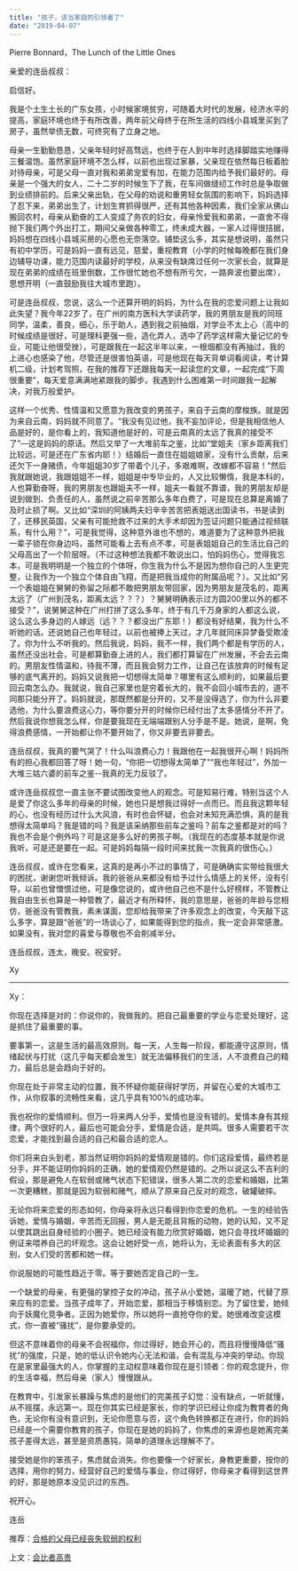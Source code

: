 ```yaml
---
title: "孩子，该当家庭的引领者了"
date: "2019-04-07"
---
```


Pierre Bonnard，The Lunch of the Little Ones

亲爱的连岳叔叔：

启信好。

我是个土生土长的广东女孩，小时候家境贫穷，可随着大时代的发展，经济水平的提高，家庭环境也终于有所改善，两年前父母终于在所生活的四线小县城里买到了房子，虽然举债无数，可终究有了立身之地。

母亲一生勤勤恳恳，父亲年轻时好高骛远，也终于在人到中年时选择脚踏实地赚得三餐温饱。虽然家庭环境不怎么样，以前也出现过家暴，父亲现在依然每日板着脸对待母亲，可是父母一直对我和弟弟宠爱有加，在能力范围内给予我们最好的。母亲是一个强大的女人，二十二岁的时候生下了我，在车间做缝纫工作时总是争取做到业绩排前的。后来父亲出轨，在父母的劝说和重男轻女氛围的影响下，妈妈选择了忍下来，弟弟出生了，计划生育抓得很严，还有其他各种因素，我们全家从佛山搬回农村，母亲从勤奋的工人变成了务农的妇女，母亲怜爱我和弟弟，一直舍不得抛下我们两个外出打工，期间父亲做各种零工，终未成大器，一家人过得很拮据，妈妈想在四线小县城买房的心愿也无奈落空。铺垫这么多，其实是想说明，虽然只有初中学历，可是妈妈一直有远见，慈爱，重视教育（小学的时候每晚都在我们身边辅导功课，能力范围内读最好的学校，从来没有缺席过任何一次家长会，就算是现在弟弟的成绩在班里倒数，工作很忙她也不想有所亏欠，一路奔波也要出席），思想开明（一直鼓励我往大城市里跑）。

可是连岳叔叔，您说，这么一个还算开明的妈妈，为什么在我的恋爱问题上让我如此失望？我今年22岁了，在广州的南方医科大学读药学，我的男朋友是我的同班同学，温柔，善良，细心，乐于助人，遇到我之前抽烟，对学业不太上心（高中的时候成绩是很好，可是理科更强一些，造化弄人，选中了药学这样需大量记忆的专业，可能让他很受挫），可是跟我在一起这半年以来，一根烟都没有再抽过，我的上进心也感染了他，尽管还是很害怕英语，可是他现在每天背单词看阅读，考计算机二级，计划考驾照，在我的推荐下还跟我每天一起读您的文章，一起完成“下周很重要”，每天爱意满满地紧跟我的脚步。我遇到什么困难第一时间跟我一起解决，对我万般爱护。

这样一个优秀、性情温和又愿意为我改变的男孩子，来自于云南的摩梭族。就是因为来自云南，妈妈就不同意了。“我没有见过他，我不妄加评论，但是我相信他人品是好的，是你看上的，我知道他是好的，可是云南真的太远了我真的接受不了”—这是妈妈的原话。然后又举了一大堆前车之鉴，比如“堂姐夫（家乡距离我们比较远，可是还在广东省内耶！）结婚后一直住在姐姐娘家，没有什么贡献，后来还欠下一身赌债，今年姐姐30岁了带着个儿子，多艰难啊，改嫁都不容易！”然后我就跟她说，我跟姐姐不一样，姐姐是中专毕业的，人又比较懒惰，我是本科的，人也算勤奋呀，我的男朋友也跟姐夫不一样，姐夫一看就不靠谱，我的男朋友却是说到做到、负责任的人，虽然说之前辛苦那么多年白费了，可是现在总算是离婚了及时止损了啊。又比如“深圳的阿姨两夫妇辛辛苦苦把表姐送出国读书，书是读到了，还移民英国，父亲有可能抢救不过来的大手术却因为签证问题只能通过视频联系，有什么用？”，可是我觉得，这种意外谁也不想的，难道要为了这种意外把我一辈子锁在你身边吗，虽然可能看上去有点不孝，可是表姐姐自己的生活比自己的父母高出了一个阶层呀。（不过这种想法我都不敢说出口，怕妈妈伤心，觉得我忘本，可是我明明是一个独立的个体呀，你生我为什么不是因为想你自己的人生更完整，让我作为一个独立个体自由飞翔，而是把我当成你的附属品呢？）。又比如“另一个表姐姐在舅舅的弥留之际都不敢把男朋友带回家，因为男朋友是茂名的，距离太远了（广州到茂名，距离太远？？？）？舅舅明确表示过方圆200里以外的都不接受？”，说舅舅这种在广州打拼了这么多年，终于有几千万身家的人都这么说，这么这么多身边的人嫁远（远？？？都没出广东耶！）都没有好结果，我为什么不听她的话。还说她自己也年轻过，以前也被捧上天过，才几年就同床异梦备受欺凌了。你为什么不听我的。然后我说，妈妈，我不一样，我们两个都是有学历的人，虽然还没出社会，可是都算勤奋上进的人，我们都打算留在广州发展，不会去云南的。男朋友性情温和，待我不薄，而且我会努力工作，让自己在该放弃的时候有足够的底气离开的。妈妈又说我把一切想得太简单？哪里有这么顺利的，如果最后要回云南怎么办。我就说，我自己家里也是穷着长大的，我不会回小城市去的，道不同那只能分开了。妈妈就说，那既然都是分开的，又不是没得选了，你为什么非要选他，为什么要浪费这心力，等你要分开的时候你已经付出了太多感情分不开了。然后我说你想我怎么样，你是要我现在无端端跟别人分手是不是。她说，是啊，免得浪费感情，一开始都让你不要开始了，你又非要去非要去。

连岳叔叔，我真的要气哭了！什么叫浪费心力！我跟他在一起我很开心啊！妈妈所有的担心我都回答了呀！她一句，“你把一切想得太简单了”“我也年轻过”，外加一大堆三姑六婆的前车之鉴--我真的无力反驳了。

或许连岳叔叔您一直主张不要试图改变他人的观念。可是知易行难，特别当这个人是爱了你这么多年的母亲的时候，她也只是想我过得好一点而已。而且我这颗年轻的心，也没有经历过什么大风浪，有时也会怀疑，也会对未知充满恐惧，真的是我想得太简单吗？我是错的吗？我是该采纳那些前车之鉴吗？前车之鉴都是对的吗？我也不会是个例外吗？可是这是多么好的男孩子啊。（我现在的态度基本就是你说我听，可是还是要在一起。可是妈妈每隔一段时间来扰我一次我真的很伤心。）

连岳叔叔，或许在您看来，这真的是再小不过的事情了，可是确确实实带给我很大的困扰，谢谢您听我倾诉。我的爸爸从来都没有给予过什么情感上的关怀，没有引导，以前也曾憎恨过他，可是像您说的，或许他自己也不是什么好榜样，不管教让我自由生长也算是一种管教了，最近才有所释怀，我的意思是，爸爸的年龄与您相仿，爸爸没有管教我，素未谋面，您却给我带来了许多观念上的改变，今天敲下这么多字，算是跟“爸爸”的一场谈心了，如果能得到您的指点，我一定会非常感激。如果没有，我对您的喜爱与尊敬也不会削减半分。

连岳叔叔，连太，晚安。祝安好。

Xy

* * *

Xy：

你现在选择是对的：你说你的，我做我的。把自己最重要的学业与恋爱处理好，这是抓住了最重要的事。

要事第一，这是生活的最高效原则。每一天，人生每一阶段，都能遵守这原则，情绪起伏与打扰（这几乎每天都会发生）就无法偏移我们的生活，人不浪费自己的精力，最后总是会趋向于好的。

你现在处于非常主动的位置，我不怀疑你能获得好学历，并留在心爱的大城市工作，从你叙事的流畅性来看，这几乎具有100%的成功率。

我也祝你的爱情顺利。但万一将来两人分手，爱情也是没有错的。爱情本身有其规律，两个很好的人，最后也可能会分手，爱情是合适，是共鸣。很多人需要若干次恋爱，才能找到最合适的自己和最合适的恋人。

你们将来白头到老，那当然证明你妈妈的爱情观是错的。你们这段爱情，最终若是分手，并不能证明你妈妈的正确，她的爱情观仍然是错的。之所以说这么不吉利的假设，那是避免人在软弱或赌气状态下犯错误，很多人第二次的恋爱和婚姻，比第一次更糟糕，那就是因为软弱和赌气，顺从了原来自己反对的观念，破罐破摔。

无论你将来恋爱的形态如何，你母亲将永远只看得到你恋爱的危机。一生的经验告诉她，爱情与婚姻，辛苦而无回报，男人是无能且背叛的动物，她的认知，又不足以使其跳出自身经验的小圈子。她已经没有能力欣赏好婚姻，她只会寻找坏婚姻的例证来喂养自己的坏观念。这会让她好受一点，她将认为，无论表面有多大的区别，女人们受的苦都和她一样。

你说服她的可能性趋近于零。等于要她否定自己的一生。

一个缺爱的母亲，有更强的掌控子女的冲动，孩子从小爱她，温暖了她，代替了原来应有的恋爱。当孩子成年了，开始恋爱，那相当于移情别恋。为了留住爱，她倾向于妖魔化竞争者。正因为她爱你，所以她将一直抢夺你的爱。她很难改变这模式，你一直被“骚扰”，是你要承受的。

但这不意味着你的母亲不会祝福你，你过得好，她会开心的，而且将慢慢降低“骚扰”的强度，只是，她的低认识令她内心无法和谐，会有混乱与冲突的举动。你现在是家里最强大的人，你掌握的主动权意味着你现在是引领者：你的观念提升，你的生活幸福，然后母亲（家人）慢慢跟从。

在教育中，引发家长暴躁与焦虑的是他们的完美孩子幻觉：没有缺点，一听就懂，从不摇摆，永远第一。现在你其实已经是家长，你的学识已经让你成为教育者的角色，无论你有没有意识到，无论你愿意与否，这个角色转换都正在进行，你的妈妈已经是一个需要你教育的孩子，你现在是她的妈妈了，你焦虑的来源也是她离完美孩子差得太远，甚至是资质愚钝，简单的道理永远理解不了。

接受她是你的笨孩子，焦虑就会消失。你也要像一个好家长，身教更重要，按你的选择，用你的努力，经营好自己的爱情与事业，你过得好，你母亲才看得到这世界的好，那是她原本没见识过的东西。

祝开心。

连岳

推荐：[合格的父母已经丧失软弱的权利](http://mp.weixin.qq.com/s?__biz=MjM5NDU0Mjk2MQ==&mid=2651633045&idx=1&sn=5f3b2e8f9f85473387f0e60d8e829318&chksm=bd7e318b8a09b89dff7d457b7ac9cd5aa0c06c676464383724051df29f286356f468c9859e9e&scene=21#wechat_redirect)

上文：[会比者高贵](http://mp.weixin.qq.com/s?__biz=MjM5NDU0Mjk2MQ==&mid=2651633102&idx=1&sn=76369af2b1ccd6a65cbb024bfcb42869&chksm=bd7e31d08a09b8c679abf15c359308b79243921256dfbd3da68683238816c0ab2e1276fda73d&scene=21#wechat_redirect)
